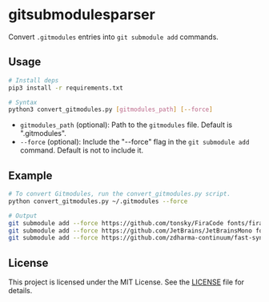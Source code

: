 # gitsubmodulesparser

Convert `.gitmodules` entries into `git submodule add` commands.

## Usage

```bash
# Install deps
pip3 install -r requirements.txt
```

```bash
# Syntax
python3 convert_gitmodules.py [gitmodules_path] [--force]
```

- `gitmodules_path` (optional): Path to the `gitmodules` file. Default is ".gitmodules".
- `--force` (optional): Include the "--force" flag in the `git submodule add` command. Default is not to include it.

## Example

```bash
# To convert Gitmodules, run the convert_gitmodules.py script.
python convert_gitmodules.py ~/.gitmodules --force

# Output
git submodule add --force https://github.com/tonsky/FiraCode fonts/fira
git submodule add --force https://github.com/JetBrains/JetBrainsMono fonts/JetBrainsMono
git submodule add --force https://github.com/zdharma-continuum/fast-syntax-highlighting .config/zsh/plugins/fast-syntax-highlighting
```

## License

This project is licensed under the MIT License. See the [LICENSE](LICENSE.md) file for details.
